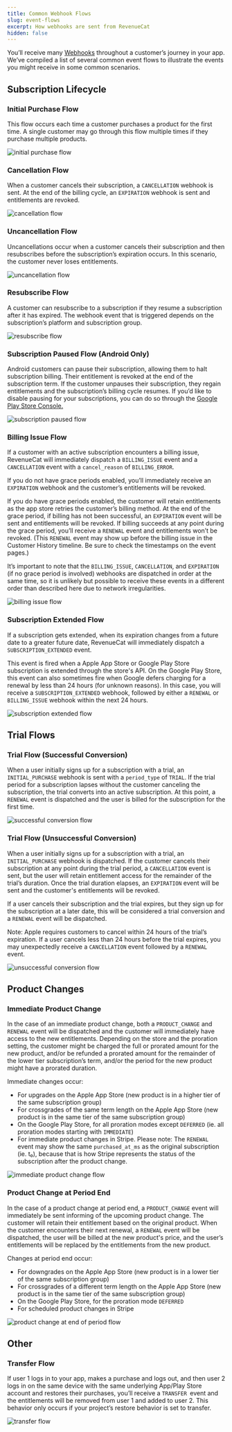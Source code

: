 ```yaml
---
title: Common Webhook Flows
slug: event-flows
excerpt: How webhooks are sent from RevenueCat
hidden: false
---
```


You’ll receive many [Webhooks](/integrations/webhooks) throughout a customer’s journey in your app. We’ve compiled a list of several common event flows to illustrate the events you might receive in some common scenarios.

## Subscription Lifecycle

### Initial Purchase Flow

This flow occurs each time a customer purchases a product for the first time. A single customer may go through this flow multiple times if they purchase multiple products.

![initial purchase flow](/images/df3afa4-initial-purchase_c67ae9a7b3b60315c362a264a5b526e3.png)

### Cancellation Flow

When a customer cancels their subscription, a `CANCELLATION` webhook is sent. At the end of the billing cycle, an `EXPIRATION` webhook is sent and entitlements are revoked.

![cancellation flow](/images/610bed1-cancellation_af2f860738f1905efd0fcaf4ee5d13d8.png)

### Uncancellation Flow

Uncancellations occur when a customer cancels their subscription and then resubscribes before the subscription’s expiration occurs. In this scenario, the customer never loses entitlements.

![uncancellation flow](/images/867ad7f-uncancellation_073cedd3b44e8ec63e4ad3dd3086a9d8.png)

### Resubscribe Flow

A customer can resubscribe to a subscription if they resume a subscription after it has expired. The webhook event that is triggered depends on the subscription’s platform and subscription group.

![resubscribe flow](/images/fd75ee9-resubscribe_6dcaac933ad21c0905514cd8fbc3d047.png)

### Subscription Paused Flow (Android Only)

Android customers can pause their subscription, allowing them to halt subscription billing. Their entitlement is revoked at the end of the subscription term. If the customer unpauses their subscription, they regain entitlements and the subscription’s billing cycle resumes. If you’d like to disable pausing for your subscriptions, you can do so through the [Google Play Store Console.](https://developer.android.com/google/play/billing/subscriptions#pause)

![subscription paused flow](/images/0900f59-pause_6cc43e23e96b8ccfa78c2e7a5f99dd75.png)

### Billing Issue Flow

If a customer with an active subscription encounters a billing issue, RevenueCat will immediately dispatch a `BILLING_ISSUE` event and a `CANCELLATION` event with a `cancel_reason` of `BILLING_ERROR`.

If you do not have grace periods enabled, you’ll immediately receive an `EXPIRATION` webhook and the customer’s entitlements will be revoked.

If you do have grace periods enabled, the customer will retain entitlements as the app store retries the customer’s billing method. At the end of the grace period, if billing has not been successful, an `EXPIRATION` event will be sent and entitlements will be revoked. If billing succeeds at any point during the grace period, you’ll receive a `RENEWAL` event and entitlements won’t be revoked. (This `RENEWAL` event may show up before the billing issue in the Customer History timeline. Be sure to check the timestamps on the event pages.)

It’s important to note that the `BILLING_ISSUE`, `CANCELLATION`, and `EXPIRATION` (if no grace period is involved) webhooks are dispatched in order at the same time, so it is unlikely but possible to receive these events in a different order than described here due to network irregularities.

![billing issue flow](/images/5838053-billing-issue_f3e15ec821e423321c389308261b17c6.png)

### Subscription Extended Flow

If a subscription gets extended, when its expiration changes from a future date to a greater future date, RevenueCat will immediately dispatch a `SUBSCRIPTION_EXTENDED` event.

This event is fired when a Apple App Store or Google Play Store subscription is extended through the store's API. On the Google Play Store, this event can also sometimes fire when Google defers charging for a renewal by less than 24 hours (for unknown reasons). In this case, you will receive a `SUBSCRIPTION_EXTENDED` webhook, followed by either a `RENEWAL` or `BILLING_ISSUE` webhook within the next 24 hours.

![subscription extended flow](/images/275552420-88fa2dfa-3dd5-49e7-a6e0-9391e25453a2_bf76417ce031f5858fbc775ff519fbe0.png)

## Trial Flows

### Trial Flow (Successful Conversion)

When a user initially signs up for a subscription with a trial, an `INITIAL_PURCHASE` webhook is sent with a `period_type` of `TRIAL`. If the trial period for a subscription lapses without the customer canceling the subscription, the trial converts into an active subscription. At this point, a `RENEWAL` event is dispatched and the user is billed for the subscription for the first time.

![successful conversion flow](/images/6a5edb1-successful-conversion_1f8aaade8e16466ad8ee1ea4e668da58.png)

### Trial Flow (Unsuccessful Conversion)

When a user initially signs up for a subscription with a trial, an `INITIAL_PURCHASE` webhook is dispatched. If the customer cancels their subscription at any point during the trial period, a `CANCELLATION` event is sent, but the user will retain entitlement access for the remainder of the trial’s duration. Once the trial duration elapses, an `EXPIRATION` event will be sent and the customer's entitlements will be revoked.

If a user cancels their subscription and the trial expires, but they sign up for the subscription at a later date, this will be considered a trial conversion and a `RENEWAL` event will be dispatched.

Note: Apple requires customers to cancel within 24 hours of the trial’s expiration. If a user cancels less than 24 hours before the trial expires, you may unexpectedly receive a `CANCELLATION` event followed by a `RENEWAL` event.

![unsuccessful conversion flow](/images/3458b49-unsuccessful-conversion_037fe711960c23c4284610978c5ed951.png)

## Product Changes

### Immediate Product Change

In the case of an immediate product change, both a `PRODUCT_CHANGE` and `RENEWAL` event will be dispatched and the customer will immediately have access to the new entitlements. Depending on the store and the proration setting, the customer might be charged the full or prorated amount for the new product, and/or be refunded a prorated amount for the remainder of the lower tier subscription’s term, and/or the period for the new product might have a prorated duration.

Immediate changes occur:

- For upgrades on the Apple App Store (new product is in a higher tier of the same subscription group)
- For crossgrades of the same term length on the Apple App Store (new product is in the same tier of the same subscription group)
- On the Google Play Store, for all proration modes except `DEFERRED` (ie. all proration modes starting with `IMMEDIATE`)
- For immediate product changes in Stripe. Please note: The `RENEWAL` event may show the same `purchased_at_ms` as the original subscription (ie. t₀), because that is how Stripe represents the status of the subscription after the product change.

![immediate product change flow](https://github.com/RevenueCat/revenuecat-docs/assets/14286938/461fc856-60c5-4a9b-b568-22ef7295e212)

### Product Change at Period End

In the case of a product change at period end, a `PRODUCT_CHANGE` event will immediately be sent informing of the upcoming product change. The customer will retain their entitlement based on the original product. When the customer encounters their next renewal, a `RENEWAL` event will be dispatched, the user will be billed at the new product's price, and the user’s entitlements will be replaced by the entitlements from the new product.

Changes at period end occur:

- For downgrades on the Apple App Store (new product is in a lower tier of the same subscription group)
- For crossgrades of a different term length on the Apple App Store (new product is in the same tier of the same subscription group)
- On the Google Play Store, for the proration mode `DEFERRED`
- For scheduled product changes in Stripe

![product change at end of period flow](https://github.com/RevenueCat/revenuecat-docs/assets/14286938/6441cc2b-aef9-4c45-8477-e5154829756a)

## Other

### Transfer Flow

If user 1 logs in to your app, makes a purchase and logs out, and then user 2 logs in on the same device with the same underlying App/Play Store account and restores their purchases, you’ll receive a `TRANSFER `event and the entitlements will be removed from user 1 and added to user 2. This behavior only occurs if your project’s restore behavior is set to transfer.

![transfer flow](/images/2482a1a-transfer_81197f7eda571270b9bcc8d24242c9d8.png)
